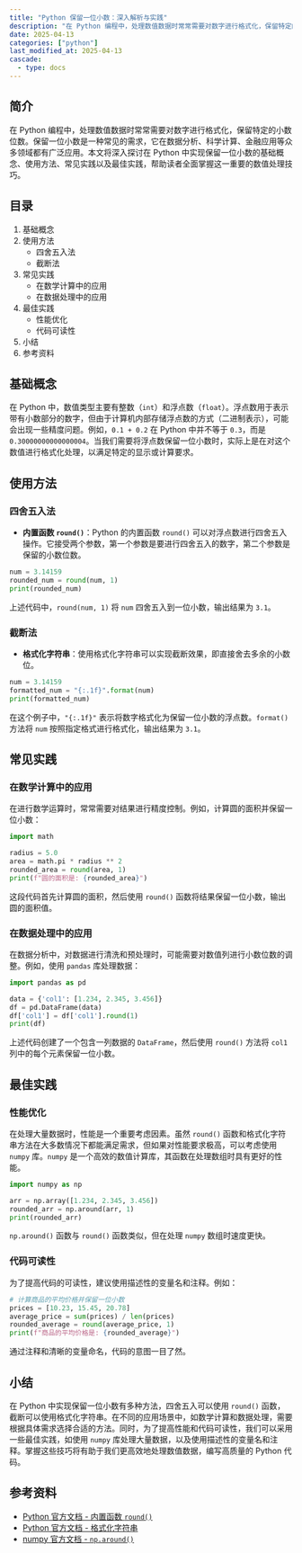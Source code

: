 ```yaml
---
title: "Python 保留一位小数：深入解析与实践"
description: "在 Python 编程中，处理数值数据时常常需要对数字进行格式化，保留特定的小数位数。保留一位小数是一种常见的需求，它在数据分析、科学计算、金融应用等众多领域都有广泛应用。本文将深入探讨在 Python 中实现保留一位小数的基础概念、使用方法、常见实践以及最佳实践，帮助读者全面掌握这一重要的数值处理技巧。"
date: 2025-04-13
categories: ["python"]
last_modified_at: 2025-04-13
cascade:
  - type: docs
---
```



## 简介
在 Python 编程中，处理数值数据时常常需要对数字进行格式化，保留特定的小数位数。保留一位小数是一种常见的需求，它在数据分析、科学计算、金融应用等众多领域都有广泛应用。本文将深入探讨在 Python 中实现保留一位小数的基础概念、使用方法、常见实践以及最佳实践，帮助读者全面掌握这一重要的数值处理技巧。

<!-- more -->
## 目录
1. 基础概念
2. 使用方法
    - 四舍五入法
    - 截断法
3. 常见实践
    - 在数学计算中的应用
    - 在数据处理中的应用
4. 最佳实践
    - 性能优化
    - 代码可读性
5. 小结
6. 参考资料

## 基础概念
在 Python 中，数值类型主要有整数（`int`）和浮点数（`float`）。浮点数用于表示带有小数部分的数字，但由于计算机内部存储浮点数的方式（二进制表示），可能会出现一些精度问题。例如，`0.1 + 0.2` 在 Python 中并不等于 `0.3`，而是 `0.30000000000000004`。当我们需要将浮点数保留一位小数时，实际上是在对这个数值进行格式化处理，以满足特定的显示或计算要求。

## 使用方法

### 四舍五入法
- **内置函数 `round()`**：Python 的内置函数 `round()` 可以对浮点数进行四舍五入操作。它接受两个参数，第一个参数是要进行四舍五入的数字，第二个参数是保留的小数位数。
```python
num = 3.14159
rounded_num = round(num, 1)
print(rounded_num)  
```
上述代码中，`round(num, 1)` 将 `num` 四舍五入到一位小数，输出结果为 `3.1`。

### 截断法
- **格式化字符串**：使用格式化字符串可以实现截断效果，即直接舍去多余的小数位。
```python
num = 3.14159
formatted_num = "{:.1f}".format(num)
print(formatted_num)  
```
在这个例子中，`"{:.1f}"` 表示将数字格式化为保留一位小数的浮点数。`format()` 方法将 `num` 按照指定格式进行格式化，输出结果为 `3.1`。

## 常见实践

### 在数学计算中的应用
在进行数学运算时，常常需要对结果进行精度控制。例如，计算圆的面积并保留一位小数：
```python
import math

radius = 5.0
area = math.pi * radius ** 2
rounded_area = round(area, 1)
print(f"圆的面积是: {rounded_area}")  
```
这段代码首先计算圆的面积，然后使用 `round()` 函数将结果保留一位小数，输出圆的面积值。

### 在数据处理中的应用
在数据分析中，对数据进行清洗和预处理时，可能需要对数值列进行小数位数的调整。例如，使用 `pandas` 库处理数据：
```python
import pandas as pd

data = {'col1': [1.234, 2.345, 3.456]}
df = pd.DataFrame(data)
df['col1'] = df['col1'].round(1)
print(df)
```
上述代码创建了一个包含一列数据的 `DataFrame`，然后使用 `round()` 方法将 `col1` 列中的每个元素保留一位小数。

## 最佳实践

### 性能优化
在处理大量数据时，性能是一个重要考虑因素。虽然 `round()` 函数和格式化字符串方法在大多数情况下都能满足需求，但如果对性能要求极高，可以考虑使用 `numpy` 库。`numpy` 是一个高效的数值计算库，其函数在处理数组时具有更好的性能。
```python
import numpy as np

arr = np.array([1.234, 2.345, 3.456])
rounded_arr = np.around(arr, 1)
print(rounded_arr)  
```
`np.around()` 函数与 `round()` 函数类似，但在处理 `numpy` 数组时速度更快。

### 代码可读性
为了提高代码的可读性，建议使用描述性的变量名和注释。例如：
```python
# 计算商品的平均价格并保留一位小数
prices = [10.23, 15.45, 20.78]
average_price = sum(prices) / len(prices)
rounded_average = round(average_price, 1)
print(f"商品的平均价格是: {rounded_average}")  
```
通过注释和清晰的变量命名，代码的意图一目了然。

## 小结
在 Python 中实现保留一位小数有多种方法，四舍五入可以使用 `round()` 函数，截断可以使用格式化字符串。在不同的应用场景中，如数学计算和数据处理，需要根据具体需求选择合适的方法。同时，为了提高性能和代码可读性，我们可以采用一些最佳实践，如使用 `numpy` 库处理大量数据，以及使用描述性的变量名和注释。掌握这些技巧将有助于我们更高效地处理数值数据，编写高质量的 Python 代码。

## 参考资料
- [Python 官方文档 - 内置函数 `round()`](https://docs.python.org/3/library/functions.html#round)
- [Python 官方文档 - 格式化字符串](https://docs.python.org/3/library/string.html#formatstrings)
- [numpy 官方文档 - `np.around()`](https://numpy.org/doc/stable/reference/generated/numpy.around.html)